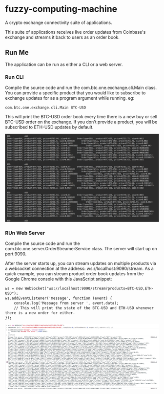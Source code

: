 # fuzzy-computing-machine

A crypto exchange connectivity suite of applications.

This suite of applications receives live order updates from Coinbase's exchange and streams it back to users as an order book.


## Run Me

The application can be run as either a CLI or a web server.

### Run CLI

Compile the source code and run the com.btc.one.exchange.cli.Main class. You can provide a specific product that you would like to subscribe to exchange updates for as a program argument while running. eg:
```
com.btc.one.exchange.cli.Main BTC-USD
```
This will print the BTC-USD order book every time there is a new buy or sell BTC-USD order on the exchange. If you don't provide a product, you will be subscribed to ETH-USD updates by default.

![cli-console-log](images/cli-console-log.png)


### RUn Web Server

Compile the source code and run the com.btc.one.server.OrderStreamerService class. The server will start up on port 9090.

After the server starts up, you can stream updates on multiple products via a websocket connection at the address: ws://localhost:9090/stream. As a quick example, you can stream product order book updates from the Google Chrome console with this JavaScript snippet:
```
ws = new WebSocket("ws://localhost:9090/stream?products=BTC-USD,ETH-USD");
ws.addEventListener('message', function (event) {
    console.log('Message from server ', event.data);
    // This will print the state of the BTC-USD and ETH-USD whenever there is a new order for either.
});
```

![web-server-console-log](images/web-server-console-log.png)
